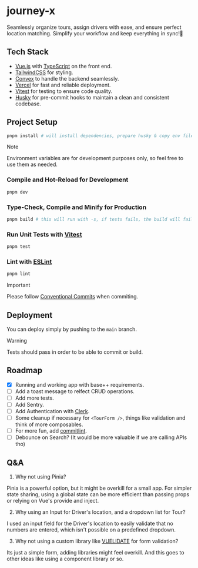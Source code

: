 # journey-x

Seamlessly organize tours, assign drivers with ease, and ensure perfect location matching.
Simplify your workflow and keep everything in sync!🚀

## Tech Stack

- [Vue.js](https://vuejs.org/) with [TypeScript](https://www.typescriptlang.org/) on the front end.
- [TailwindCSS](https://tailwindcss.com/) for styling.
- [Convex](https://www.convex.dev/) to handle the backend seamlessly.
- [Vercel](https://vercel.com/) for fast and reliable deployment.
- [Vitest](https://vitest.dev/) for testing to ensure code quality.
- [Husky](https://typicode.github.io/husky/) for pre-commit hooks to maintain a clean and consistent codebase.

## Project Setup

```sh
pnpm install # will install dependencies, prepare husky & copy env files.
```

> [!NOTE]
> Environment variables are for development purposes only, so feel free to use them as needed.

### Compile and Hot-Reload for Development

```sh
pnpm dev
```

### Type-Check, Compile and Minify for Production

```sh
pnpm build # this will run with -s, if tests fails, the build will fail.
```

### Run Unit Tests with [Vitest](https://vitest.dev/)

```sh
pnpm test
```

### Lint with [ESLint](https://eslint.org/)

```sh
pnpm lint
```

> [!IMPORTANT]  
> Please follow [Conventional Commits](https://www.conventionalcommits.org/en/v1.0.0/) when commiting.

## Deployment

You can deploy simply by pushing to the `main` branch.

> [!WARNING]  
> Tests should pass in order to be able to commit or build.

## Roadmap

- [x] Running and working app with base++ requirements.
- [ ] Add a toast message to relfect CRUD operations.
- [ ] Add more tests.
- [ ] Add Sentry.
- [ ] Add Authentication with [Clerk](https://clerk.com/docs/quickstarts/vue).
- [ ] Some cleanup if necessary for `<TourForm />`, things like validation and think of more composables.
- [ ] For more fun, add [commitlint](https://github.com/conventional-changelog/commitlint?tab=readme-ov-file#getting-started).
- [ ] Debounce on Search? (It would be more valuable if we are calling APIs tho)

## Q&A

1. Why not using Pinia?

Pinia is a powerful option, but it might be overkill for a small app. For simpler state sharing, using a global state can be more efficient than passing props or relying on Vue's provide and inject.

2. Why using an Input for Driver's location, and a dropdown list for Tour?

I used an input field for the Driver's location to easily validate that no numbers are entered, which isn't possible on a predefined dropdown.

3. Why not using a custom library like [VUELIDATE](https://vuelidate-next.netlify.app/) for form validation?

Its just a simple form, adding libraries might feel overkill. And this goes to other ideas like using a component library or so.
